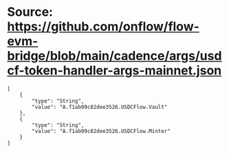 # Source: https://github.com/onflow/flow-evm-bridge/blob/main/cadence/args/usdcf-token-handler-args-mainnet.json

```
[
    {
        "type": "String",
        "value": "A.f1ab99c82dee3526.USDCFlow.Vault"
    },
    {
        "type": "String",
        "value": "A.f1ab99c82dee3526.USDCFlow.Minter"
    }
]
```